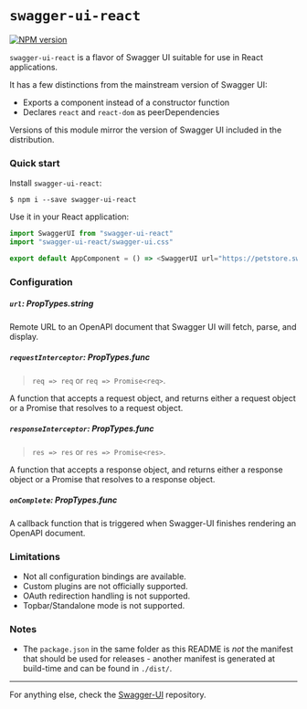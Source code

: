 # `swagger-ui-react`

[![NPM version](https://badge.fury.io/js/swagger-ui-react.svg)](http://badge.fury.io/js/swagger-ui-react)

`swagger-ui-react` is a flavor of Swagger UI suitable for use in React applications.

It has a few distinctions from the mainstream version of Swagger UI:
* Exports a component instead of a constructor function
* Declares `react` and `react-dom` as peerDependencies

Versions of this module mirror the version of Swagger UI included in the distribution.

### Quick start

Install `swagger-ui-react`:

```
$ npm i --save swagger-ui-react
```

Use it in your React application:

```js
import SwaggerUI from "swagger-ui-react"
import "swagger-ui-react/swagger-ui.css"

export default AppComponent = () => <SwaggerUI url="https://petstore.swagger.io/v2/swagger.json" />
```

### Configuration

##### `url`: PropTypes.string

Remote URL to an OpenAPI document that Swagger UI will fetch, parse, and display.

##### `requestInterceptor`: PropTypes.func

> `req => req` or `req => Promise<req>`.

A function that accepts a request object, and returns either a request object
or a Promise that resolves to a request object.

##### `responseInterceptor`: PropTypes.func

> `res => res` or `res => Promise<res>`.

A function that accepts a response object, and returns either a response object
or a Promise that resolves to a response object.

##### `onComplete`: PropTypes.func

A callback function that is triggered when Swagger-UI finishes rendering an OpenAPI document.

### Limitations

* Not all configuration bindings are available.
* Custom plugins are not officially supported.
* OAuth redirection handling is not supported.
* Topbar/Standalone mode is not supported.

### Notes

* The `package.json` in the same folder as this README is _not_ the manifest that should be used for releases - another manifest is generated at build-time and can be found in `./dist/`.

---

For anything else, check the [Swagger-UI](https://github.com/swagger-api/swagger-ui) repository.
